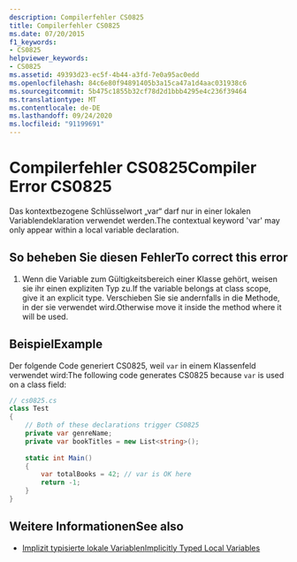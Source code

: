 ```yaml
---
description: Compilerfehler CS0825
title: Compilerfehler CS0825
ms.date: 07/20/2015
f1_keywords:
- CS0825
helpviewer_keywords:
- CS0825
ms.assetid: 49393d23-ec5f-4b44-a3fd-7e0a95ac0edd
ms.openlocfilehash: 84c6e80f94891405b3a15ca47a1d4aac031938c6
ms.sourcegitcommit: 5b475c1855b32cf78d2d1bbb4295e4c236f39464
ms.translationtype: MT
ms.contentlocale: de-DE
ms.lasthandoff: 09/24/2020
ms.locfileid: "91199691"
---
```

# <a name="compiler-error-cs0825"></a><span data-ttu-id="1d6d7-103">Compilerfehler CS0825</span><span class="sxs-lookup"><span data-stu-id="1d6d7-103">Compiler Error CS0825</span></span>

<span data-ttu-id="1d6d7-104">Das kontextbezogene Schlüsselwort „var“ darf nur in einer lokalen Variablendeklaration verwendet werden.</span><span class="sxs-lookup"><span data-stu-id="1d6d7-104">The contextual keyword 'var' may only appear within a local variable declaration.</span></span>  

## <a name="to-correct-this-error"></a><span data-ttu-id="1d6d7-105">So beheben Sie diesen Fehler</span><span class="sxs-lookup"><span data-stu-id="1d6d7-105">To correct this error</span></span>  
  
1. <span data-ttu-id="1d6d7-106">Wenn die Variable zum Gültigkeitsbereich einer Klasse gehört, weisen sie ihr einen expliziten Typ zu.</span><span class="sxs-lookup"><span data-stu-id="1d6d7-106">If the variable belongs at class scope, give it an explicit type.</span></span>  <span data-ttu-id="1d6d7-107">Verschieben Sie sie andernfalls in die Methode, in der sie verwendet wird.</span><span class="sxs-lookup"><span data-stu-id="1d6d7-107">Otherwise move it inside the method where it will be used.</span></span>  
  
## <a name="example"></a><span data-ttu-id="1d6d7-108">Beispiel</span><span class="sxs-lookup"><span data-stu-id="1d6d7-108">Example</span></span>  

 <span data-ttu-id="1d6d7-109">Der folgende Code generiert CS0825, weil `var` in einem Klassenfeld verwendet wird:</span><span class="sxs-lookup"><span data-stu-id="1d6d7-109">The following code generates CS0825 because `var` is used on a class field:</span></span>  
  
```csharp  
// cs0825.cs  
class Test  
{  
    // Both of these declarations trigger CS0825
    private var genreName;
    private var bookTitles = new List<string>();
  
    static int Main()  
    {  
        var totalBooks = 42; // var is OK here  
        return -1;  
    }  
}  
```  
  
## <a name="see-also"></a><span data-ttu-id="1d6d7-110">Weitere Informationen</span><span class="sxs-lookup"><span data-stu-id="1d6d7-110">See also</span></span>

- [<span data-ttu-id="1d6d7-111">Implizit typisierte lokale Variablen</span><span class="sxs-lookup"><span data-stu-id="1d6d7-111">Implicitly Typed Local Variables</span></span>](../programming-guide/classes-and-structs/implicitly-typed-local-variables.md#remarks)
